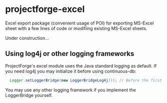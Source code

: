 projectforge-excel
==================

Excel export package (convenient usage of POI) for exporting MS-Excel sheet with a few lines of code or modifiing existing MS-Excel sheets.

Under construction...

## Using log4j or other logging frameworks
ProjectForge's excel module uses the Java standard logging as default. If you need log4j
you may initialize it before using continuous-db:
```java
  Logger.setLoggerBridge(new LoggerBridgeLog4j()); // Before the first log message
```
You may use any other logging framework if you implement the LoggerBridge yourself.
